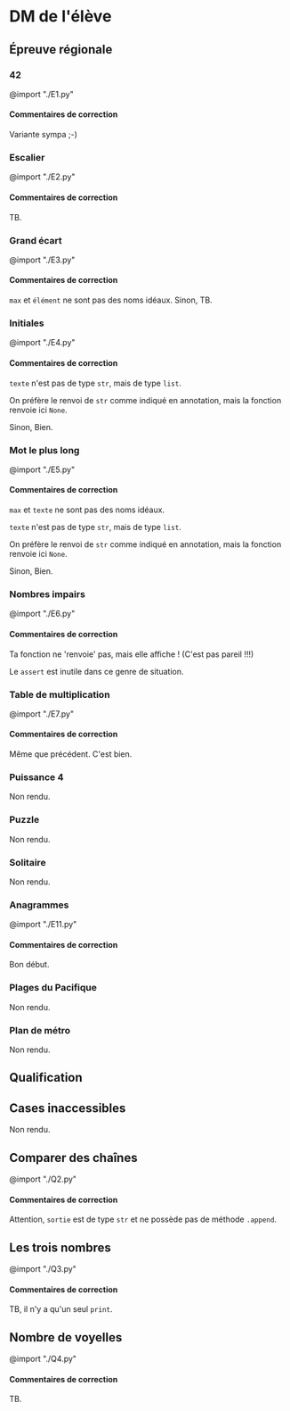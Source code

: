 # DM de l'élève



## Épreuve régionale


### 42

@import "./E1.py"

#### Commentaires de correction

Variante sympa ;-)


### Escalier

@import "./E2.py"

#### Commentaires de correction

TB.


### Grand écart

@import "./E3.py"

#### Commentaires de correction

`max` et `élément` ne sont pas des noms idéaux.
Sinon, TB.



### Initiales

@import "./E4.py"

#### Commentaires de correction

`texte` n'est pas de type `str`, mais de type `list`.

On préfère le renvoi de `str` comme indiqué en annotation, mais la fonction renvoie ici `None`.

Sinon, Bien.



### Mot le plus long

@import "./E5.py"

#### Commentaires de correction

`max` et `texte` ne sont pas des noms idéaux.

`texte` n'est pas de type `str`, mais de type `list`.

On préfère le renvoi de `str` comme indiqué en annotation, mais la fonction renvoie ici `None`.

Sinon, Bien.



### Nombres impairs

@import "./E6.py"

#### Commentaires de correction

Ta fonction ne 'renvoie' pas, mais elle affiche ! (C'est pas pareil !!!)

Le `assert` est inutile dans ce genre de situation.



### Table de multiplication

@import "./E7.py"

#### Commentaires de correction

Même que précédent. C'est bien.



### Puissance 4

Non rendu.


### Puzzle

Non rendu.


### Solitaire

Non rendu.


### Anagrammes

@import "./E11.py"

#### Commentaires de correction

Bon début.



### Plages du Pacifique

Non rendu.



### Plan de métro

Non rendu.



## Qualification


## Cases inaccessibles

Non rendu.


## Comparer des chaînes

@import "./Q2.py"

#### Commentaires de correction

Attention, `sortie` est de type `str` et ne possède pas de méthode `.append`.


## Les trois nombres

@import "./Q3.py"

#### Commentaires de correction

TB, il n'y a qu'un seul `print`.



## Nombre de voyelles

@import "./Q4.py"

#### Commentaires de correction

TB.
